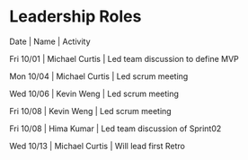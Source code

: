 # Leadership Roles

Date | Name | Activity

Fri 10/01 | Michael Curtis | Led team discussion to define MVP

Mon 10/04 | Michael Curtis | Led scrum meeting

Wed 10/06 | Kevin Weng | Led scrum meeting

Fri 10/08 | Kevin Weng | Led scrum meeting

Fri 10/08 | Hima Kumar | Led team discussion of Sprint02

Wed 10/13 | Michael Curtis | Will lead first Retro
